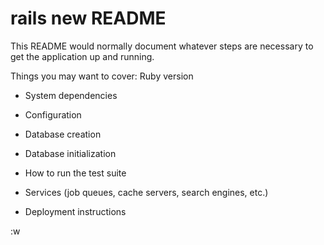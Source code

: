 # rails new README

This README would normally document whatever steps are necessary to get the
application up and running.

Things you may want to cover:
 Ruby version

* System dependencies

* Configuration

* Database creation

* Database initialization

* How to run the test suite

* Services (job queues, cache servers, search engines, etc.)

* Deployment instructions


:w

